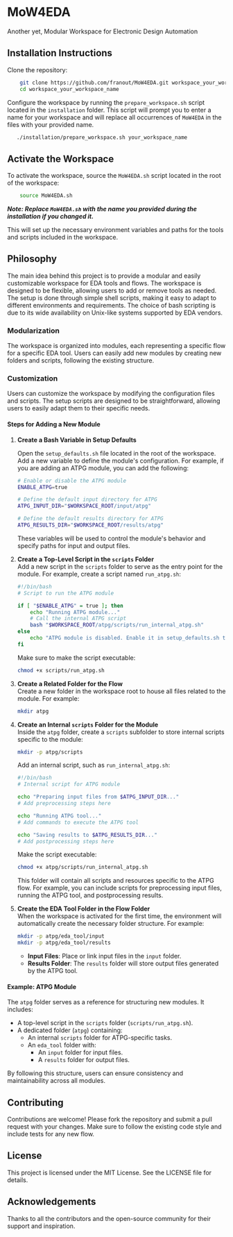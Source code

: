 # MoW4EDA

Another yet, Modular Workspace for Electronic Design Automation

## Installation Instructions

Clone the repository:

```bash
    git clone https://github.com/franout/MoW4EDA.git workspace_your_workspace_name
    cd workspace_your_workspace_name

```

Configure the workspace by running the `prepare_workspace.sh` script located in the `installation` folder. This script will prompt you to enter a name for your workspace and will replace all occurrences of `MoW4EDA` in the files with your provided name.

```bash
   ./installation/prepare_workspace.sh your_workspace_name
```

## Activate the Workspace

To activate the workspace, source the `MoW4EDA.sh` script located in the root of the workspace:

```bash
    source MoW4EDA.sh
```

***Note: Replace `MoW4EDA.sh` with the name you provided during the installation if you changed it.***

This will set up the necessary environment variables and paths for the tools and scripts included in the workspace.

## Philosophy

The main idea behind this project is to provide a modular and easily customizable workspace for EDA tools and flows. 
The workspace is designed to be flexible, allowing users to add or remove tools as needed. The setup is done through simple shell scripts, making it easy to adapt to different environments and requirements.
The choice of bash scripting is due to its wide availability on Unix-like systems supported by EDA vendors.

### Modularization 

The workspace is organized into modules, each representing a specific flow for a specific EDA tool. 
Users can easily add new modules by creating new folders and scripts, following the existing structure.

### Customization

Users can customize the workspace by modifying the configuration files and scripts. The setup scripts are designed to be straightforward, allowing users to easily adapt them to their specific needs.

#### Steps for Adding a New Module

1. **Create a Bash Variable in Setup Defaults**  

    Open the `setup_defaults.sh` file located in the root of the workspace. Add a new variable to define the module's configuration. For example, if you are adding an ATPG module, you can add the following:

    ```bash
    # Enable or disable the ATPG module
    ENABLE_ATPG=true

    # Define the default input directory for ATPG
    ATPG_INPUT_DIR="$WORKSPACE_ROOT/input/atpg"

    # Define the default results directory for ATPG
    ATPG_RESULTS_DIR="$WORKSPACE_ROOT/results/atpg"
    ```

    These variables will be used to control the module's behavior and specify paths for input and output files.

2. **Create a Top-Level Script in the `scripts` Folder**  
    Add a new script in the `scripts` folder to serve as the entry point for the module. For example, create a script named `run_atpg.sh`:

    ```bash
    #!/bin/bash
    # Script to run the ATPG module

    if [ "$ENABLE_ATPG" = true ]; then
        echo "Running ATPG module..."
        # Call the internal ATPG script
        bash "$WORKSPACE_ROOT/atpg/scripts/run_internal_atpg.sh"
    else
        echo "ATPG module is disabled. Enable it in setup_defaults.sh to proceed."
    fi
    ```

    Make sure to make the script executable:

    ```bash
    chmod +x scripts/run_atpg.sh
    ```

3. **Create a Related Folder for the Flow**  
    Create a new folder in the workspace root to house all files related to the module. For example:

    ```bash
    mkdir atpg
    ```

4. **Create an Internal `scripts` Folder for the Module**  
    Inside the `atpg` folder, create a `scripts` subfolder to store internal scripts specific to the module:

    ```bash
    mkdir -p atpg/scripts
    ```

    Add an internal script, such as `run_internal_atpg.sh`:

    ```bash
    #!/bin/bash
    # Internal script for ATPG module

    echo "Preparing input files from $ATPG_INPUT_DIR..."
    # Add preprocessing steps here

    echo "Running ATPG tool..."
    # Add commands to execute the ATPG tool

    echo "Saving results to $ATPG_RESULTS_DIR..."
    # Add postprocessing steps here
    ```

    Make the script executable:

    ```bash
    chmod +x atpg/scripts/run_internal_atpg.sh
    ```

    This folder will contain all scripts and resources specific to the ATPG flow. For example, you can include scripts for preprocessing input files, running the ATPG tool, and postprocessing results.

5. **Create the EDA Tool Folder in the Flow Folder**  
    When the workspace is activated for the first time, the environment will automatically create the necessary folder structure. For example:

    ```bash
    mkdir -p atpg/eda_tool/input
    mkdir -p atpg/eda_tool/results
    ```

    - **Input Files**: Place or link input files in the `input` folder.
    - **Results Folder**: The `results` folder will store output files generated by the ATPG tool.

#### Example: ATPG Module

The `atpg` folder serves as a reference for structuring new modules. It includes:

- A top-level script in the `scripts` folder (`scripts/run_atpg.sh`).
- A dedicated folder (`atpg`) containing:
  - An internal `scripts` folder for ATPG-specific tasks.
  - An `eda_tool` folder with:
    - An `input` folder for input files.
    - A `results` folder for output files.

By following this structure, users can ensure consistency and maintainability across all modules.

## Contributing

Contributions are welcome! Please fork the repository and submit a pull request with your changes. Make sure to follow the existing code style and include tests for any new flow.

## License

This project is licensed under the MIT License. See the LICENSE file for details.

## Acknowledgements

Thanks to all the contributors and the open-source community for their support and inspiration.
